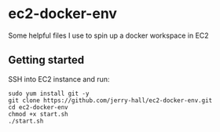 # ec2-docker-env
Some helpful files I use to spin up a docker workspace in EC2

## Getting started
SSH into EC2 instance and run:
```
sudo yum install git -y
git clone https://github.com/jerry-hall/ec2-docker-env.git
cd ec2-docker-env
chmod +x start.sh
./start.sh
```